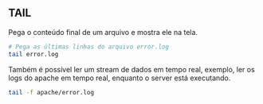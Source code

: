 ## TAIL

Pega o conteúdo final de um arquivo e mostra ele na tela.

```sh
# Pega as últimas linhas do arquivo error.log
tail error.log
```

Também é possível ler um stream de dados em tempo real, exemplo, ler os logs do apache em tempo real, enquanto o server está executando.

```sh
tail -f apache/error.log
```